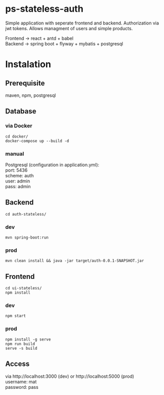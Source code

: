 # ps-stateless-auth

Simple application with seperate frontend and backend. Authorization via jwt tokens. Allows managment of users and simple products.

Frontend  -> react + antd + babel  
Backend   -> spring boot + flyway + mybatis + postgresql

# Instalation

## Prerequisite
maven, npm, postgresql

## Database
### via Docker
```
cd docker/
docker-compose up --build -d
```
### manual
Postgresql (configuration in application.yml):  
port:   5436  
scheme: auth  
user:   admin  
pass:   admin  

## Backend
```
cd auth-stateless/ 
```
### dev
```
mvn spring-boot:run
```
### prod
```
mvn clean install && java -jar target/auth-0.0.1-SNAPSHOT.jar
```

## Frontend
```
cd ui-stateless/ 
npm install
```
### dev
```
npm start
```
### prod
```
npm install -g serve
npm run build
serve -s build
```

## Access
via http://localhost:3000 (dev) or http://localhost:5000 (prod)  
username: mat  
password: pass  

